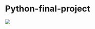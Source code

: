# Python-final-project

<a href="https://hits.seeyoufarm.com"><img src="https://hits.seeyoufarm.com/api/count/incr/badge.svg?url=https%3A%2F%2Fgithub.com%2Fchang001124%2FPython-final-project.git&count_bg=%233D67C8&title_bg=%23555555&icon=&icon_color=%23E7E7E7&title=%E4%BB%8A%E6%97%A5%E7%80%8F%E8%A6%BD%E4%BA%BA%E6%AC%A1%2F%E7%B8%BD%E7%80%8F%E8%A6%BD%E4%BA%BA%E6%AC%A1&edge_flat=false"/></a>
